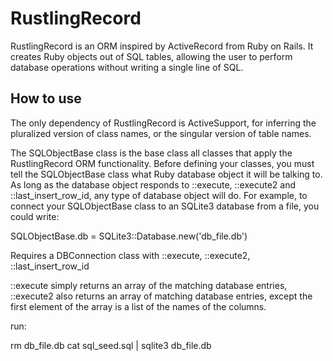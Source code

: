 # RustlingRecord

RustlingRecord is an ORM inspired by ActiveRecord from Ruby on Rails. It creates Ruby objects out of SQL tables, allowing the user to perform database operations without writing a single line of SQL.

## How to use

The only dependency of RustlingRecord is ActiveSupport, for inferring the pluralized version of class names, or the singular version of table names.

The SQLObjectBase class is the base class all classes that apply the RustlingRecord ORM functionality. Before defining your classes, you must tell the SQLObjectBase class what Ruby database object it will be talking to. As long as the database object responds to ::execute, ::execute2 and ::last_insert_row_id, any type of database object will do. For example, to connect your SQLObjectBase class to an SQLite3 database from a file, you could write:

SQLObjectBase.db = SQLite3::Database.new('db_file.db')






Requires a DBConnection class with ::execute, ::execute2, ::last_insert_row_id

::execute simply returns an array of the matching database entries,
::execute2 also returns an array of matching database entries, except the first element of the array is a list of the names of the columns.

run:

rm db_file.db
cat sql_seed.sql | sqlite3 db_file.db
